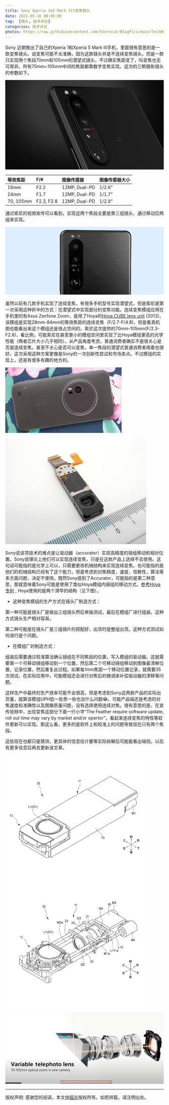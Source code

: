 ```yaml
---
title: Sony Xperia 1&5 Mark III变焦镜头
date: 2021-05-16 00:05:00
tag:  [镜头, 技术评论]
categories: 技术评论
photos: https://raw.githubusercontent.com/Sterncat/BlogPics/main/TechReview/1-SonyZoom/1.png
---
```


Sony 近期推出了自己的Xperia 1和Xperia 5 Mark III手机，里面很有意思的是一款变焦镜头。说变焦可能不太准确，因为这款镜头并是不连续变焦镜头，而是一款只实现两个焦段70mm和105mm的潜望式镜头，不过确实焦距变了，叫变焦也无可厚非。所有70mm~105mm中间的焦距都靠数字变焦实现。这次的三颗摄影镜头的参数如下。

<!--more-->

![](https://raw.githubusercontent.com/Sterncat/BlogPics/main/TechReview/1-SonyZoom/2.jpg)

| 等效焦距  | F/#        | 图像传感器    | 图像传感器大小 |
| :-------- | :--------- | :------------ | -------------- |
| 16mm      | F2.2       | 12MP, Dual-PD | 1/2.6"         |
| 24mm      | F1.7       | 12MP, Dual-PD | 1/1.7"         |
| 70, 105mm | F2.3, F2.8 | 12MP, Dual-PD | 1/2.9"         |

通过索尼的视频宣传可以看到，实现这两个焦段主要是靠三组镜头，通过移动后两组来实现。

![](https://raw.githubusercontent.com/Sterncat/BlogPics/main/TechReview/1-SonyZoom/3.gif)

虽然以前有几款手机实现了连续变焦，有很多手机型号实现潜望式，但是索尼是第一次采用这种折中的方式：在潜望式中实现部分的变焦功能。连续变焦模组应用在手机里的有Asus Zenfone Zoom，是用了Hoya的[Hoya CUBE lens unit](https://www.hoya.co.jp/english/company/news/20130801.html) (2013)，该模组是实现28mm-84mm的等效焦距的连续变焦（F/2.7-F/4.8)，但是看真机图也能看出来这个模组还是很占空间的。索尼这次提供的70mm-105mm(F/2.3-F2.8)，看比例，可能索尼在甚至更小的模组空间里实现了比Hoya模组更高的光学性能（两者芯片大小几乎相同）。从产品角度考虑，普通消费者确实不是很关心是否是连续变焦，甚至不关心是否可以变焦，单一焦段的潜望式普通消费者用着也很好。这次采用这种方案更像是Sony的一次创新性尝试和市场卖点。不过模组的实现上，还是有很多有趣的地方的。

<img src="https://raw.githubusercontent.com/Sterncat/BlogPics/main/TechReview/1-SonyZoom/4.jpg" style="zoom:50%;" />

![](https://raw.githubusercontent.com/Sterncat/BlogPics/main/TechReview/1-SonyZoom/5.jpg)

Sony说该项技术的难点是让驱动器（accurator）实现高精度的镜组移动和相对位置。Sony说理论上他们可以实现连续变焦，只是在这款产品上选择不去使用。这句话可能指的是光学上可以，只需要更改机械结构来实现连续变焦。也可能指的是他们的机械结构已经有了这个能力，但是考虑到对焦精度，速度，信赖性，算法等多方面问题，决定不使用。既然Sony提到了Accurator，可能指的是第二种意思，那就意味着Sony可能是使用了类似Hoya模组内镜组的移动方式。[参考Hoya专利](https://patentimages.storage.googleapis.com/31/05/13/42943b59e3e33a/JP2015079047A.pdf) , Hoya使用的是两个滑竿的结构（见下图）。

* 这种变焦模组的生产方式在镜头厂制造方式：

第一种可能是镜头厂是做出三组镜头然后单独测试，最后在模组厂进行组装。这种方式镜头生产相对容易。

第二种可能是在镜头厂是三组镜片的搭配好，出货时是整组出货。这种方式测试如何进行是个问题。

* 在模组厂的制造方式：

组装后需要通过校准算法确认镜组在不同焦段的位置，写入模组的驱动器。这就需要第一个可移动镜组移动到一个位置，然后第二个可移动镜组移动到图像最清晰位置，记录位置，然后重复此过程。如果每1mm焦距一个移动位置记录，就需要35次测试。在实际应用中，可能模组还会进行对焦后的微调来补偿驱动器的漂移等问题。

这样生产中最终的生产效率可能不会很高，但是考虑到Sony这两款产品的实际出货量，就算该模组UPH低一些贵一些也没什么问题😂。可能产品端还是考虑的对焦速度和准确性以及图像质量问题，没有选择使用连续对焦。很有意思的是，在宣传视频中，出现变焦这部分下面一行小字“The Feather require software update, roll out time may vary by market and/or opertor”，看起来连续变焦的特性等软件更新可以实现。那这么看，更多的是软件上和校准上的问题导致现在只有两个焦段。

这些现在也都只是猜测，更具体的信息估计要等实际拆解后可能能看出端倪。以后有更多信息后再去更新该文章。

![](https://raw.githubusercontent.com/Sterncat/BlogPics/main/TechReview/1-SonyZoom/6.jpg)

![](https://raw.githubusercontent.com/Sterncat/BlogPics/main/TechReview/1-SonyZoom/7.png)





-----

版权声明: 感谢您的阅读，本文由[超光](https://faster-than-light.net/)版权所有。如若转载，请注明出处。



